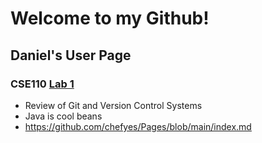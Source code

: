 # Welcome to my Github!
## Daniel's User Page  
### CSE110 [Lab 1](https://github.com/chefyes/Pages/blob/main/index.md 'about me') 
- Review of Git and Version Control Systems
- Java is cool beans
- https://github.com/chefyes/Pages/blob/main/index.md


